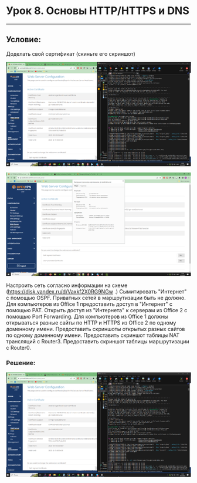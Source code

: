 # Урок 8. Основы HTTP/HTTPS и DNS
---
## Условие:
Доделать свой сертификат (скиньте его скриншот)

![](images/image1.png)

![](images/image2.png)


Настроить сеть согласно информации на схеме
(https://disk.yandex.ru/d/Vaxkf2X0RG9NGw .)
Сымитировать "Интернет" с помощью OSPF. Приватных сетей в маршрутизации быть не должно.
Для компьютеров из Office 1 предоставить доступ в "Интернет" с помощью PAT.
Открыть доступ из "Интернета" к серверам из Office 2 c помощью Port Forwarding.
Для компьютеров из Office 1 должны открываться разные сайты по HTTP и HTTPS из Office 2 по одному доменному имени.
Предоставить скриншоты открытых разных сайтов по одному доменному имени.
Предоставить скриншот таблицы NAT трансляций с Router3.
Предоставить скриншот таблицы маршрутизации с Router0.

### Решение:


![](images/image1.png)
